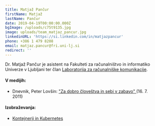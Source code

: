 ```yaml
---
title: Matjaž Pančur
firstName: Matjaž
lastName: Pančur
date: 2019-04-19T00:00:00.000Z
bgImage: /uploads/c75t9135.jpg
image: uploads/team_matjaz_pancur.jpg
linkedinURL: 'https://si.linkedin.com/in/matjazpancur'
phone: +386 1 479 8208
email: matjaz.pancur@fri.uni-lj.si
redirect: ''
---
```

Dr. Matjaž Pančur je asistent na Fakulteti za računalništvo in informatiko Univerze v Ljubljani ter član [Laboratorija za računalniške komunikacije](https://www.fri.uni-lj.si/sl/laboratorij/lrk).

#### V medijih:

* Dnevnik, Peter Lovšin: ["Za dobro človeštva in sebi v zabavo"
  ](https://www.dnevnik.si/1042459288) (16. 7. 2011)

#### Izobraževanja:

* [Kontejnerji in Kubernetes](/izobrazevanja/za-podjetja/kontejnerji_in_kubernetes/)
